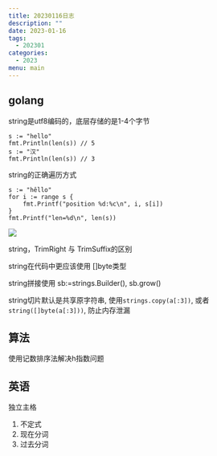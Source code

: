 ```yaml
---
title: 20230116日志
description: ""
date: 2023-01-16
tags:
  - 202301
categories:
  - 2023
menu: main
---
```


## golang

string是utf8编码的，底层存储的是1-4个字节

```golang
s := "hello"
fmt.Println(len(s)) // 5
s := "汉"
fmt.Println(len(s)) // 3
```

<!--more-->

string的正确遍历方式

```golang
s := "hêllo"
for i := range s {
    fmt.Printf("position %d:%c\n", i, s[i])
}
fmt.Printf("len=%d\n", len(s))
```

![](/imgs/strings.png)

string，TrimRight 与 TrimSuffix的区别

string在代码中更应该使用 []byte类型

string拼接使用 sb:=strings.Builder(), sb.grow()

string切片默认是共享原字符串, 使用```strings.copy(a[:3])```, 或者 ```string([]byte(a[:3]))```, 防止内存泄漏

## 算法

使用记数排序法解决h指数问题

## 英语

独立主格

1. 不定式
2. 现在分词
3. 过去分词 